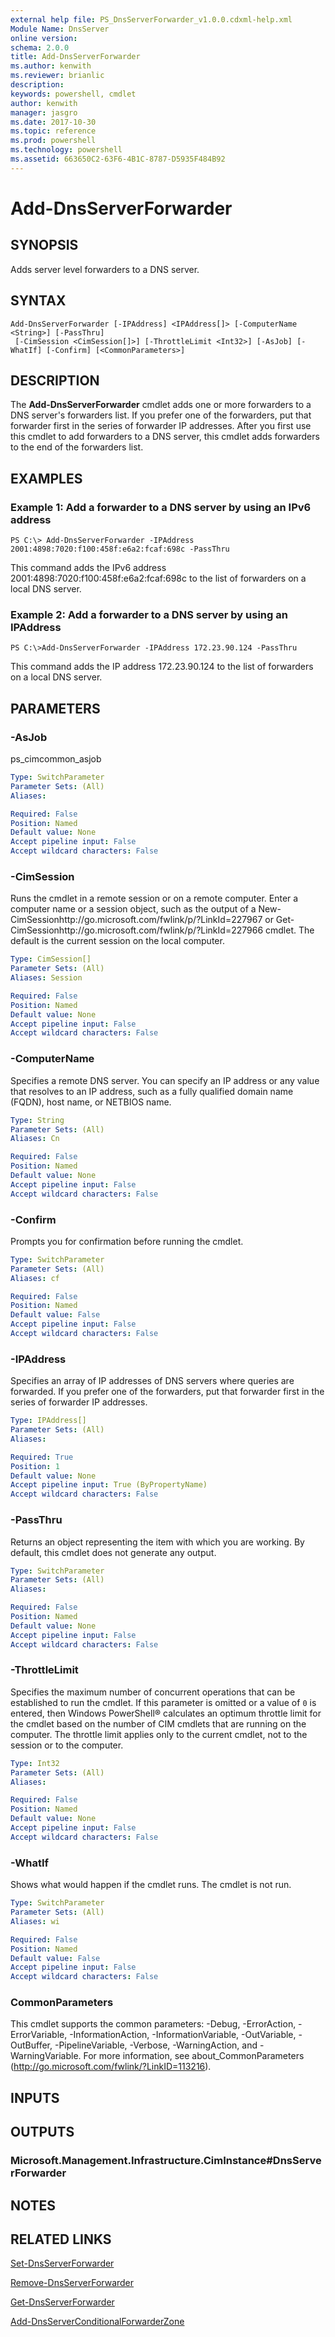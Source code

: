```yaml
---
external help file: PS_DnsServerForwarder_v1.0.0.cdxml-help.xml
Module Name: DnsServer
online version: 
schema: 2.0.0
title: Add-DnsServerForwarder
ms.author: kenwith
ms.reviewer: brianlic
description: 
keywords: powershell, cmdlet
author: kenwith
manager: jasgro
ms.date: 2017-10-30
ms.topic: reference
ms.prod: powershell
ms.technology: powershell
ms.assetid: 663650C2-63F6-4B1C-8787-D5935F484B92
---
```


# Add-DnsServerForwarder

## SYNOPSIS
Adds server level forwarders to a DNS server.

## SYNTAX

```
Add-DnsServerForwarder [-IPAddress] <IPAddress[]> [-ComputerName <String>] [-PassThru]
 [-CimSession <CimSession[]>] [-ThrottleLimit <Int32>] [-AsJob] [-WhatIf] [-Confirm] [<CommonParameters>]
```

## DESCRIPTION
The **Add-DnsServerForwarder** cmdlet adds one or more forwarders to a DNS server's forwarders list.
If you prefer one of the forwarders, put that forwarder first in the series of forwarder IP addresses.
After you first use this cmdlet to add forwarders to a DNS server, this cmdlet adds forwarders to the end of the forwarders list.

## EXAMPLES

### Example 1: Add a forwarder to a DNS server by using an IPv6 address
```
PS C:\> Add-DnsServerForwarder -IPAddress 2001:4898:7020:f100:458f:e6a2:fcaf:698c -PassThru
```

This command adds the IPv6 address 2001:4898:7020:f100:458f:e6a2:fcaf:698c to the list of forwarders on a local DNS server.

### Example 2: Add a forwarder to a DNS server by using an IPAddress
```
PS C:\>Add-DnsServerForwarder -IPAddress 172.23.90.124 -PassThru
```

This command adds the IP address 172.23.90.124 to the list of forwarders on a local DNS server.

## PARAMETERS

### -AsJob
ps_cimcommon_asjob

```yaml
Type: SwitchParameter
Parameter Sets: (All)
Aliases: 

Required: False
Position: Named
Default value: None
Accept pipeline input: False
Accept wildcard characters: False
```

### -CimSession
Runs the cmdlet in a remote session or on a remote computer.
Enter a computer name or a session object, such as the output of a New-CimSessionhttp://go.microsoft.com/fwlink/p/?LinkId=227967 or Get-CimSessionhttp://go.microsoft.com/fwlink/p/?LinkId=227966 cmdlet.
The default is the current session on the local computer.

```yaml
Type: CimSession[]
Parameter Sets: (All)
Aliases: Session

Required: False
Position: Named
Default value: None
Accept pipeline input: False
Accept wildcard characters: False
```

### -ComputerName
Specifies a remote DNS server.
You can specify an IP address or any value that resolves to an IP address, such as a fully qualified domain name (FQDN), host name, or NETBIOS name.

```yaml
Type: String
Parameter Sets: (All)
Aliases: Cn

Required: False
Position: Named
Default value: None
Accept pipeline input: False
Accept wildcard characters: False
```

### -Confirm
Prompts you for confirmation before running the cmdlet.

```yaml
Type: SwitchParameter
Parameter Sets: (All)
Aliases: cf

Required: False
Position: Named
Default value: False
Accept pipeline input: False
Accept wildcard characters: False
```

### -IPAddress
Specifies an array of IP addresses of DNS servers where queries are forwarded.
If you prefer one of the forwarders, put that forwarder first in the series of forwarder IP addresses.

```yaml
Type: IPAddress[]
Parameter Sets: (All)
Aliases: 

Required: True
Position: 1
Default value: None
Accept pipeline input: True (ByPropertyName)
Accept wildcard characters: False
```

### -PassThru
Returns an object representing the item with which you are working.
By default, this cmdlet does not generate any output.

```yaml
Type: SwitchParameter
Parameter Sets: (All)
Aliases: 

Required: False
Position: Named
Default value: None
Accept pipeline input: False
Accept wildcard characters: False
```

### -ThrottleLimit
Specifies the maximum number of concurrent operations that can be established to run the cmdlet.
If this parameter is omitted or a value of `0` is entered, then Windows PowerShell® calculates an optimum throttle limit for the cmdlet based on the number of CIM cmdlets that are running on the computer.
The throttle limit applies only to the current cmdlet, not to the session or to the computer.

```yaml
Type: Int32
Parameter Sets: (All)
Aliases: 

Required: False
Position: Named
Default value: None
Accept pipeline input: False
Accept wildcard characters: False
```

### -WhatIf
Shows what would happen if the cmdlet runs.
The cmdlet is not run.

```yaml
Type: SwitchParameter
Parameter Sets: (All)
Aliases: wi

Required: False
Position: Named
Default value: False
Accept pipeline input: False
Accept wildcard characters: False
```

### CommonParameters
This cmdlet supports the common parameters: -Debug, -ErrorAction, -ErrorVariable, -InformationAction, -InformationVariable, -OutVariable, -OutBuffer, -PipelineVariable, -Verbose, -WarningAction, and -WarningVariable. For more information, see about_CommonParameters (http://go.microsoft.com/fwlink/?LinkID=113216).

## INPUTS

## OUTPUTS

### Microsoft.Management.Infrastructure.CimInstance#DnsServerForwarder

## NOTES

## RELATED LINKS

[Set-DnsServerForwarder](./Set-DnsServerForwarder.md)

[Remove-DnsServerForwarder](./Remove-DnsServerForwarder.md)

[Get-DnsServerForwarder](./Get-DnsServerForwarder.md)

[Add-DnsServerConditionalForwarderZone](./Add-DnsServerConditionalForwarderZone.md)
